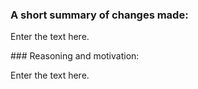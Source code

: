### A short summary of changes made:

Enter the text here.

### Reasoning and motivation:

Enter the text here.
